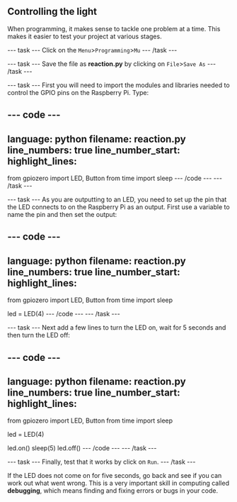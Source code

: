 ## Controlling the light

When programming, it makes sense to tackle one problem at a time. This makes it easier to test your project at various stages.

--- task ---
Click on the  `Menu`>`Programming`>`Mu`
--- /task ---

--- task ---
Save the file as **reaction.py** by clicking on `File`>`Save As`
--- /task ---

--- task ---
First you will need to import the modules and libraries needed to control the GPIO pins on the Raspberry Pi. Type:

--- code ---
---
language: python
filename: reaction.py
line_numbers: true
line_number_start: 
highlight_lines: 
---
from gpiozero import LED, Button
from time import sleep
--- /code ---
--- /task ---


--- task ---
As you are outputting to an LED, you need to set up the pin that the LED connects to on the Raspberry Pi as an output. First use a variable to name the pin and then set the output:

--- code ---
---
language: python
filename: reaction.py
line_numbers: true
line_number_start: 
highlight_lines:
---
from gpiozero import LED, Button
from time import sleep

led = LED(4)
--- /code ---
--- /task ---
	
--- task ---
Next add a few lines to turn the LED on, wait for 5 seconds and then turn the LED off:

--- code ---
---
language: python
filename: reaction.py
line_numbers: true
line_number_start: 
highlight_lines:
---
from gpiozero import LED, Button
from time import sleep

led = LED(4)

led.on()
sleep(5)
led.off()
--- /code ---
--- /task ---

--- task ---
Finally, test that it works by click on `Run`.
--- /task ---

If the LED does not come on for five seconds, go back and see if you can work out what went wrong. This is a very important skill in computing called **debugging**, which means finding and fixing errors or bugs in your code.


